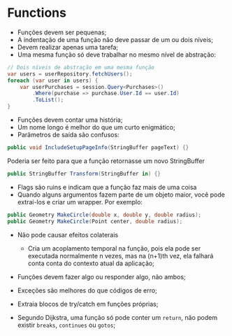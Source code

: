 # Functions

- Funções devem ser pequenas;
- A indentação de uma função não deve passar de um ou dois níveis;
- Devem realizar apenas uma tarefa;
- Uma mesma função só deve trabalhar no mesmo nível de abstração:
```C#
// Dois níveis de abstração em uma mesma função
var users = userRepository.fetchUsers();
foreach (var user in users) {
    var userPurchases = session.Query<Purchases>()
        .Where(purchase => purchase.User.Id == user.Id)
        .ToList();
}
```

- Funções devem contar uma história;
- Um nome longo é melhor do que um curto enigmático;
- Parâmetros de saída são confusos:
```C#
public void IncludeSetupPageInfo(StringBuffer pageText) {}
```

Poderia ser feito para que a função retornasse um novo StringBuffer
```C#
public StringBuffer Transform(StringBuffer in) {}
```
- Flags são ruins e indicam que a função faz mais de uma coisa
- Quando alguns argumentos fazem parte de um objeto maior, você pode extraí-los e criar um wrapper. Por exemplo:

```C#
public Geometry MakeCircle(double x, double y, double radius);
public Geometry MakeCircle(Point center, double radius);
```

- Não pode causar efeitos colaterais
    - Cria um acoplamento temporal na função, pois ela pode ser executada normalmente n vezes, mas na (n+1)th vez, ela falhará conta conta do contexto atual da aplicação;

- Funções devem fazer algo ou responder algo, não ambos;
- Exceções são melhores do que códigos de erro;
- Extraia blocos de try/catch em funções próprias;
- Segundo Dijkstra, uma função só pode conter um `return`, não podem existir `breaks`, `continues` ou `gotos`;
